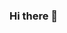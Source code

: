 ### Hi there 👋

<!--
**Lordreyan/Lordreyan** is a ✨ _special_ ✨ repository because its `README.md` (this file) appears on your GitHub profile.

Here are some ideas to get you started:

- 🔭 I’m currently working on: My Website
- 🌱 I’m currently learning: python Bot Devlopment
- 👯 I’m looking to collaborate on: discord
- 🤔 I’m looking for help with: Bot devlopment
- 💬 Ask me about: Anything
- 📫 How to reach me: discord:- Lord_#3241
- ⚡ Fun fact: About me? 🤨 
